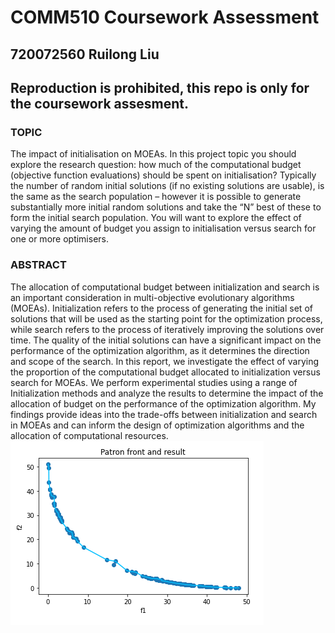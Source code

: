 # COMM510 Coursework  Assessment
## 720072560 Ruilong Liu
## Reproduction is prohibited, this repo is only for the coursework assesment.

### TOPIC
The impact of initialisation on MOEAs. In this project topic you should explore the research
question: how much of the computational budget (objective function evaluations) should be spent on
initialisation? Typically the number of random initial solutions (if no existing solutions are usable), is
the same as the search population – however it is possible to generate substantially more initial random
solutions and take the “N” best of these to form the initial search population. You will want to explore the
effect of varying the amount of budget you assign to initialisation versus search for one or more optimisers.


### ABSTRACT
The allocation of computational budget between initialization and
search is an important consideration in multi-objective evolutionary
algorithms (MOEAs). Initialization refers to the process of generating
the initial set of solutions that will be used as the starting point
for the optimization process, while search refers to the process of
iteratively improving the solutions over time. The quality of the
initial solutions can have a significant impact on the performance of
the optimization algorithm, as it determines the direction and scope
of the search. In this report, we investigate the effect of varying the
proportion of the computational budget allocated to initialization
versus search for MOEAs. We perform experimental studies using
a range of Initialization methods and analyze the results to determine
the impact of the allocation of budget on the performance
of the optimization algorithm. My findings provide ideas into the
trade-offs between initialization and search in MOEAs and can
inform the design of optimization algorithms and the allocation of
computational resources.
![image](1.png)
